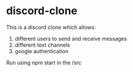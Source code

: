 # discord-clone

This is a discord clone which allows:
1. different users to send and receive messages
2. different text channels
3. google authentication

Run using
npm start in the /src
